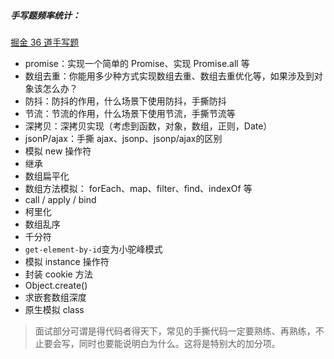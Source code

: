 ##### 手写题频率统计：
[掘金 36 道手写题](https://juejin.cn/post/6946022649768181774)

- promise：实现一个简单的 Promise、实现 Promise.all 等
- 数组去重：你能用多少种方式实现数组去重、数组去重优化等，如果涉及到对象该怎么办？
- 防抖：防抖的作用，什么场景下使用防抖，手撕防抖
- 节流：节流的作用，什么场景下使用节流，手撕节流等
- 深拷贝：深拷贝实现（考虑到函数，对象，数组，正则，Date）
- jsonP/ajax：手撕 ajax、jsonp、jsonp/ajax的区别
- 模拟 new 操作符
- 继承
- 数组扁平化
- 数组方法模拟： forEach、map、filter、find、indexOf 等
- call / apply / bind
- 柯里化
- 数组乱序
- 千分符
- `get-element-by-id`变为小驼峰模式
- 模拟 instance 操作符
- 封装 cookie 方法
- Object.create()
- 求嵌套数组深度
- 原生模拟 class

> 面试部分可谓是得代码者得天下，常见的手撕代码一定要熟练、再熟练，不止要会写，同时也要能说明白为什么。这将是特别大的加分项。